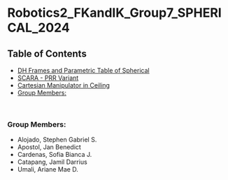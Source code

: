 # Robotics2_FKandIK_Group7_SPHERICAL_2024

## Table of Contents
- [DH Frames and Parametric Table of Spherical](#-spherical-manipulator-)
- [SCARA - PRR Variant](#-scara---prr-variant-)
- [Cartesian Manipulator in Ceiling](#-cartesian-manipulator-in-ceiling-)
- [Group Members:](#group-members)
<br>

### Group Members:
- Alojado, Stephen Gabriel S.
- Apostol, Jan Benedict
- Cardenas, Sofia Bianca J.
- Catapang, Jamil Darrius
- Umali, Ariane Mae D.
